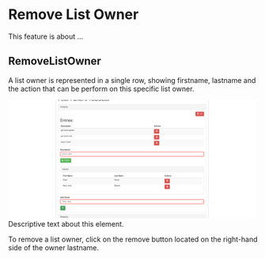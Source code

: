 # Remove List Owner

This feature is about ...

## RemoveListOwner

A list owner is represented in a single row, showing firstname, lastname and the action that can be perform on this specific list owner.


![removinglistowner](./removinglistowner.png)
Descriptive text about this element.

To remove a list owner, click on the remove button located on the right-hand side of the owner lastname.


